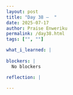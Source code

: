 ```yaml
---
layout: post
title: "Day 38 –  "
date: 2025-07-17
author: Praise Enweriku
permalink: /day38.html
tags: ["", ""]

what_i_learned: |
  
blockers: |
  No blockers

reflection: |
  
---
```

